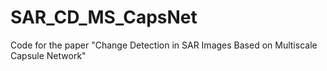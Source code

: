 # SAR_CD_MS_CapsNet
Code for the paper "Change Detection in SAR Images Based on Multiscale Capsule Network"
